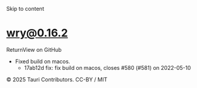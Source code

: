 Skip to content
# wry@0.16.2
ReturnView on GitHub
  * Fixed build on macos. 
    * 17ab12d fix: fix build on macos, closes #580 (#581) on 2022-05-10


© 2025 Tauri Contributors. CC-BY / MIT
